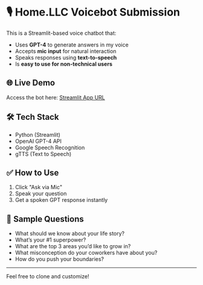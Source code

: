 # 🎙️ Home.LLC Voicebot Submission

This is a Streamlit-based voice chatbot that:
- Uses **GPT-4** to generate answers in my voice
- Accepts **mic input** for natural interaction
- Speaks responses using **text-to-speech**
- Is **easy to use for non-technical users**

## 🌐 Live Demo
Access the bot here: [Streamlit App URL](https://your-app-name.streamlit.app)

## 🛠️ Tech Stack
- Python (Streamlit)
- OpenAI GPT-4 API
- Google Speech Recognition
- gTTS (Text to Speech)

## ✅ How to Use
1. Click "Ask via Mic"
2. Speak your question
3. Get a spoken GPT response instantly

## 🧠 Sample Questions
- What should we know about your life story?
- What’s your #1 superpower?
- What are the top 3 areas you’d like to grow in?
- What misconception do your coworkers have about you?
- How do you push your boundaries?

---

Feel free to clone and customize!